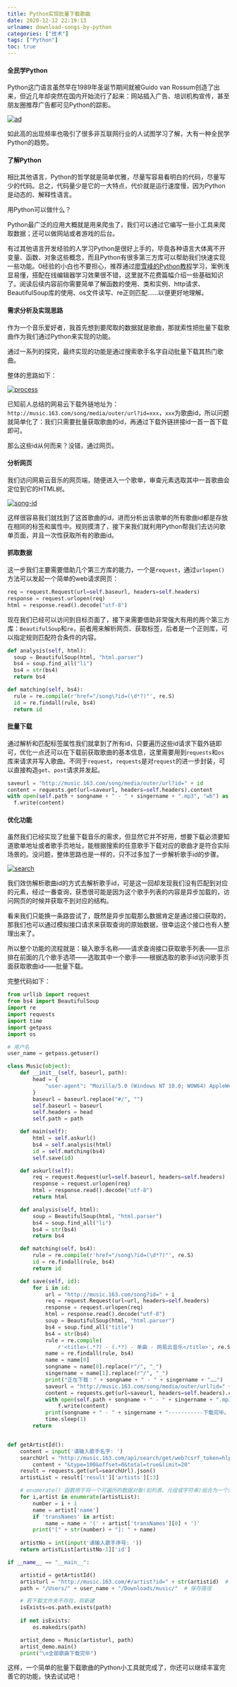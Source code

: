 ```yaml
---
title: Python实现批量下载歌曲
date: 2020-12-12 22:19:13
urlname: download-songs-by-python
categories: ["技术"]
tags: ["Python"]
toc: true
---
```


#### 全民学Python

Python这门语言虽然早在1989年圣诞节期间就被Guido van Rossum创造了出来，但近几年却突然在国内开始流行了起来：网站插入广告、培训机构宣传，甚至朋友圈推荐广告都可见Python的踪影。

[![ad](https://s3.ax1x.com/2020/12/13/re4lxP.jpg)](https://imgchr.com/i/re4lxP)

如此高的出现频率也吸引了很多非互联网行业的人试图学习了解，大有一种全民学Python的趋势。

#### 了解Python

相比其他语言，Python的哲学就是简单优雅，尽量写容易看明白的代码，尽量写少的代码。总之，代码量少是它的一大特点，代价就是运行速度慢，因为Python是动态的、解释性语言。

用Python可以做什么？

Python最广泛的应用大概就是用来爬虫了，我们可以通过它编写一些小工具来爬取数据；还可以做网站或者游戏的后台。

有过其他语言开发经验的人学习Python是很好上手的，毕竟各种语言大体离不开变量、函数、对象这些概念，而且Python有很多第三方库可以帮助我们快速实现一些功能。0经验的小白也不要担心，推荐通过[廖雪峰的Python教程](https://www.liaoxuefeng.com/wiki/1016959663602400)学习，案例浅显易懂，搭配在线编辑器学习效果很不错，这里就不花费篇幅介绍一些基础知识了。阅读后续内容前你需要简单了解函数的使用、类和实例、http请求、BeautifulSoup库的使用、os文件读写、re正则匹配......以便更好地理解。

#### 需求分析及实现思路

作为一个音乐爱好者，我首先想到要爬取的数据就是歌曲，那就索性把批量下载歌曲作为我们通过Python来实现的功能。

通过一系列的探究，最终实现的功能是通过搜索歌手名字自动批量下载其热门歌曲。

整体的思路如下：

[![process](https://s3.ax1x.com/2020/12/20/ra7pXd.png)](https://imgchr.com/i/ra7pXd)

已知前人总结的网易云下载外链地址为：`http://music.163.com/song/media/outer/url?id=xxx`，`xxx`为歌曲id，所以问题就简单化了：我们只需要批量获取歌曲的id，再通过下载外链拼接id一首一首下载即可。

那么这些id从何而来？没错，通过网页。

#### 分析网页

我们访问网易云音乐的网页端，随便进入一个歌单，审查元素选取其中一首歌曲会定位到它的HTML树。

[![song-id](https://s3.ax1x.com/2020/12/20/ra7CnA.png)](https://imgchr.com/i/ra7CnA)

这样很容易我们就找到了这首歌曲的id，进而分析出该歌单的所有歌曲id都是存放在相同的标签和属性中。规则摸清了，接下来我们就利用Python帮我们去访问歌单页面，并且一次性获取所有的歌曲id。

#### 抓取数据

这一步我们主要需要借助几个第三方库的能力，一个是`request`，通过`urlopen()`方法可以发起一个简单的web请求网页：

```python
req = request.Request(url=self.baseurl, headers=self.headers)
response = request.urlopen(req)
html = response.read().decode("utf-8")
```

现在我们已经可以访问到目标页面了，接下来需要借助非常强大有用的两个第三方库：`BeautifulSoup`和`re`，前者用来解析网页、获取标签，后者是一个正则库，可以指定规则匹配符合条件的内容。

```python
def analysis(self, html):
  soup = BeautifulSoup(html, "html.parser")
  bs4 = soup.find_all("li")
  bs4 = str(bs4)
  return bs4

def matching(self, bs4):
  rule = re.compile(r'href="/song\?id=(\d*?)"', re.S)
  id = re.findall(rule, bs4)
  return id
```

#### 批量下载

通过解析和匹配标签属性我们就拿到了所有id，只要遍历这些id请求下载外链即可，优化一点还可以在下载前获取歌曲的基本信息，这里需要用到`requests`和`os`库来请求并写入歌曲。不同于`request`，`requests`是对`request`的进一步封装，可以直接构造`get`、`post`请求并发起。

```python
saveurl = "http://music.163.com/song/media/outer/url?id=" + id
content = requests.get(url=saveurl, headers=self.headers).content
with open(self.path + songname + " - " + singername + ".mp3", "wb") as f:
  f.write(content)
```

#### 优化功能

虽然我们已经实现了批量下载音乐的需求，但显然它并不好用，想要下载必须要知道歌单地址或者歌手页地址，能根据搜索的任意歌手下载对应的歌曲才是符合实际场景的。没问题，整体思路也是一样的，只不过多加了一步解析歌手id的步骤。

[![search](https://s3.ax1x.com/2020/12/20/rdpfbT.png)](https://imgchr.com/i/rdpfbT)

我们效仿解析歌曲id的方式去解析歌手id，可是这一回却发现我们没有匹配到对应的元素，经过一番查询，获悉很可能是因为这个歌手列表的内容是异步加载的，访问网页的时候并获取不到对应的结构。

看来我们只能换一条路尝试了，既然是异步加载那么数据肯定是通过接口获取的，那我们也可以通过模拟接口请求来获取查询的原始数据，很幸运这个接口也有人整理出来了。

所以整个功能的流程就是：输入歌手名称——请求查询接口获取歌手列表——显示排在前面的几个歌手选项——选取其中一个歌手——根据选取的歌手id访问歌手页面获取歌曲id——批量下载。

完整代码如下：

```python
from urllib import request
from bs4 import BeautifulSoup
import re
import requests
import time
import getpass
import os

# 用户名
user_name = getpass.getuser()

class Music(object):
    def __init__(self, baseurl, path):
        head = {
            "user-agent": "Mozilla/5.0 (Windows NT 10.0; WOW64) AppleWebKit/537.36 (KHTML, like Gecko) Chrome/69.0.3497.100 Safari/537.36"
        }
        baseurl = baseurl.replace("#/", "")
        self.baseurl = baseurl
        self.headers = head
        self.path = path

    def main(self):
        html = self.askurl()
        bs4 = self.analysis(html)
        id = self.matching(bs4)
        self.save(id)

    def askurl(self):
        req = request.Request(url=self.baseurl, headers=self.headers)
        response = request.urlopen(req)
        html = response.read().decode("utf-8")
        return html

    def analysis(self, html):
        soup = BeautifulSoup(html, "html.parser")
        bs4 = soup.find_all("li")
        bs4 = str(bs4)
        return bs4

    def matching(self, bs4):
        rule = re.compile(r'href="/song\?id=(\d*?)"', re.S)
        id = re.findall(rule, bs4)
        return id

    def save(self, id):
        for i in id:
            url = "http://music.163.com/song?id=" + i
            req = request.Request(url=url, headers=self.headers)
            response = request.urlopen(req)
            html = response.read().decode("utf-8")
            soup = BeautifulSoup(html, "html.parser")
            bs4 = soup.find_all("title")
            bs4 = str(bs4)
            rule = re.compile(
                r'<title>(.*?) - (.*?) - 单曲 - 网易云音乐</title>', re.S)
            name = re.findall(rule, bs4)
            name = name[0]
            songname = name[0].replace(r"/", "_")
            singername = name[1].replace(r"/", "_")
            print("正在下载：" + songname + " - " + singername + "……")
            saveurl = "http://music.163.com/song/media/outer/url?id=" + i
            content = requests.get(url=saveurl, headers=self.headers).content
            with open(self.path + songname + " - " + singername + ".mp3", "wb") as f:
                f.write(content)
            print(songname + " - " + singername + "-----------下载完毕。")
            time.sleep(1)
        return


def getArtistId(): 
    content = input('请输入歌手名字: ')
    searchUrl = "http://music.163.com/api/search/get/web?csrf_token=hlpretag=&hlposttag=&s=" + \
        content + "&type=100&offset=0&total=true&limit=20"
    result = requests.get(url=searchUrl).json()
    artistList = result['result']['artists'][:3]

    # enumerate() 函数用于将一个可遍历的数据对象(如列表、元组或字符串)组合为一个索引序列，同时列出数据和数据下标
    for i,artist in enumerate(artistList):
        number = i + 1
        name = artist['name']
        if 'transNames' in artist:
            name = name + '(' + artist['transNames'][0] + ')'
        print("[" + str(number) + "]: " + name)
        
    artistNo = int(input('请输入歌手序号: '))
    return artistList[artistNo-1]['id']

if __name__ == "__main__":

    artistid = getArtistId()
    artisturl = "http://music.163.com/#/artist?id=" + str(artistid)  # 下载歌手歌曲的url
    path = "/Users/" + user_name + "/Downloads/music/"  # 保存路径

    # 若下载文件夹不存在，则新建
    isExists=os.path.exists(path)
    
    if not isExists:
        os.makedirs(path) 

    artist_demo = Music(artisturl, path)
    artist_demo.main()
    print("\n全部歌曲下载完毕")

```

这样，一个简单的批量下载歌曲的Python小工具就完成了，你还可以继续丰富完善它的功能，快去试试吧！